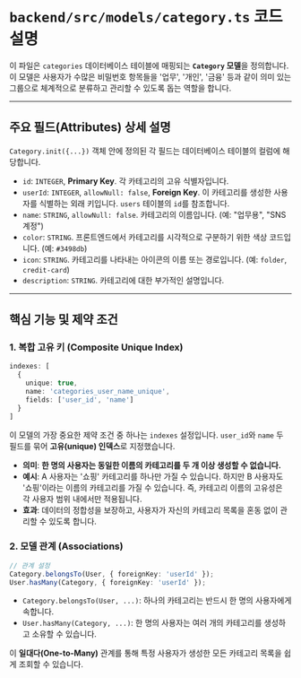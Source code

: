 # `backend/src/models/category.ts` 코드 설명

이 파일은 `categories` 데이터베이스 테이블에 매핑되는 **`Category` 모델**을 정의합니다. 이 모델은 사용자가 수많은 비밀번호 항목들을 '업무', '개인', '금융' 등과 같이 의미 있는 그룹으로 체계적으로 분류하고 관리할 수 있도록 돕는 역할을 합니다.

---

## 주요 필드(Attributes) 상세 설명

`Category.init({...})` 객체 안에 정의된 각 필드는 데이터베이스 테이블의 컬럼에 해당합니다.

-   `id`: `INTEGER`, **Primary Key**. 각 카테고리의 고유 식별자입니다.
-   `userId`: `INTEGER`, `allowNull: false`, **Foreign Key**. 이 카테고리를 생성한 사용자를 식별하는 외래 키입니다. `users` 테이블의 `id`를 참조합니다.
-   `name`: `STRING`, `allowNull: false`. 카테고리의 이름입니다. (예: "업무용", "SNS 계정")
-   `color`: `STRING`. 프론트엔드에서 카테고리를 시각적으로 구분하기 위한 색상 코드입니다. (예: `#3498db`)
-   `icon`: `STRING`. 카테고리를 나타내는 아이콘의 이름 또는 경로입니다. (예: `folder`, `credit-card`)
-   `description`: `STRING`. 카테고리에 대한 부가적인 설명입니다.

---

## 핵심 기능 및 제약 조건

### 1. 복합 고유 키 (Composite Unique Index)

```typescript
indexes: [
  {
    unique: true,
    name: 'categories_user_name_unique',
    fields: ['user_id', 'name']
  }
]
```

이 모델의 가장 중요한 제약 조건 중 하나는 `indexes` 설정입니다. `user_id`와 `name` 두 필드를 묶어 **고유(unique) 인덱스**로 지정했습니다.

-   **의미**: **한 명의 사용자는 동일한 이름의 카테고리를 두 개 이상 생성할 수 없습니다.**
-   **예시**: A 사용자는 '쇼핑' 카테고리를 하나만 가질 수 있습니다. 하지만 B 사용자도 '쇼핑'이라는 이름의 카테고리를 가질 수 있습니다. 즉, 카테고리 이름의 고유성은 각 사용자 범위 내에서만 적용됩니다.
-   **효과**: 데이터의 정합성을 보장하고, 사용자가 자신의 카테고리 목록을 혼동 없이 관리할 수 있도록 합니다.

### 2. 모델 관계 (Associations)

```typescript
// 관계 설정
Category.belongsTo(User, { foreignKey: 'userId' });
User.hasMany(Category, { foreignKey: 'userId' });
```

-   `Category.belongsTo(User, ...)`: 하나의 카테고리는 반드시 한 명의 사용자에게 속합니다.
-   `User.hasMany(Category, ...)`: 한 명의 사용자는 여러 개의 카테고리를 생성하고 소유할 수 있습니다.

이 **일대다(One-to-Many)** 관계를 통해 특정 사용자가 생성한 모든 카테고리 목록을 쉽게 조회할 수 있습니다.
